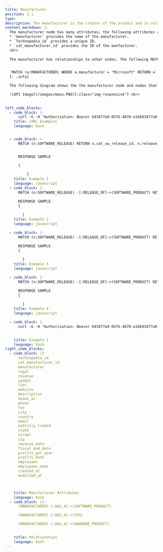 ```yaml
---
title: Manufacturer
position: 2.1
type: 
description: The manufacturer is the creator of the product and in relationships the manufacturer is referred as HAS_A, for example, Microsoft is the manufacturer of, or `HAS_A` a software product called Microsoft Word, and Adobe is the manufacturer of, or `HAS_A` software product called Adobe Photoshop.
content_markdown: |-
  The manufacturer node has many attributes; the following attributes are popular attributes: 
  * `manufacturer` provides the name of the manufacturer.
  * `Technopedia_id` provides a unique ID.
  * `cat_manufacturer_id` provides the ID of the manfacturer.
  <br>
 
  The manufacturer has relationships to other nodes. The following MATCH query returns information about the manufactuer called Microsoft. 


  `MATCH (a:MANUFACTURER) WHERE a.manufacturer = "Microsoft" RETURN a`
  {: .info}

  The following diagram shows the the manufacturer node and nodes that are one hop away.

  ![API Image](/images/manu.PNG){:class="img-responsive"} <br>
  
    
left_code_blocks:
  - code_block: |-
      curl -G -H "Authorization: Bearer b93477a9-057b-4878-a16b93477a9-057b-4878-a16f-d7f7d1f27a7af-d7f7d1f27a7a" "https://v6.technopedia.com/tql" --data-urlencode' "q=MATCH (h:MANUFACTURER) RETURN h.manufacturer"
    title: cURL Examples
    language: bash


  - code_block: >-
      MATCH (n:SOFTWARE_RELEASE) RETURN n.cat_sw_release_id, n.release_url n.ga_date


      RESPONSE SAMPLE

      {
          
          }
    title: Example 1
    language: javascript
  - code_block: |-
      MATCH (n:SOFTWARE_RELEASE) -[:RELEASE_OF]->(SOFTWARE_PRODUCT) RETURN n.cat_sw_release_id LIMIT 1

      RESPONSE SAMPLE
      {
          
        }
    title: Example 2
    language: javascript

  - code_block: |-
      MATCH (n:SOFTWARE_RELEASE) -[:RELEASE_OF]->(SOFTWARE_PRODUCT) RETURN n.cat_sw_release_id LIMIT 1

      RESPONSE SAMPLE
      {
          
        }
    title: Example 3
    language: javascript

  - code_block: |-
      MATCH (n:SOFTWARE_RELEASE) -[:RELEASE_OF]->(SOFTWARE_PRODUCT) RETURN n.cat_sw_release_id LIMIT 1

      RESPONSE SAMPLE
      {
          
        }
    title: Example 4
    language: javascript

  - code_block: |-
      curl -G -H "Authorization: Bearer b93477a9-057b-4878-a16b93477a9-057b-4878-a16f-d7f7d1f27a7af-d7f7d1f27a7a" "https://v6.technopedia.com/tql" --data-urlencode' "q=MATCH (h:CPU) RETURN h.cores"

      
    title: Example 5
    language: bash
right_code_blocks:
  - code_block: |2
      technopedia_id
      cat_manufacturer_id
      manufacturer
      legal
      revenue
      symbol
      tier
      website
      description
      known_as
      phone
      fax
      city
      country
      email
      publicly_traded
      state
      street
      zip
      revenue_date
      fiscal_end_date
      profits_per_year
      profits_date
      employees
      employees_date
      created_at
      modified_at



    title: Manufacturer Attributes
    language: bash
  - code_block: |2-
      (MANUFACTURER)-[:HAS_A]->(SOFTWARE_PRODUCT)

      (MANUFACTURER)-[:HAS_A]->(CPU)

      (MANUFACTURER)-[:HAS_A]->(HARWARE_PRODUCT)

      
    title: Relationships
    language: bash
---
```


